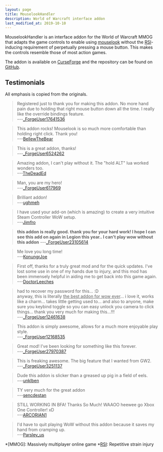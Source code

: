 ```yaml
---
layout: page
title: MouselookHandler
description: World of Warcraft interface addon
last_modified_at: 2019-10-10
---
```


MouselookHandler is an interface addon for the World of Warcraft MMOG that adapts the game
controls to enable using [mouselook][] without the [RSI][]-inducing requirement of
perpetually pressing a mouse button.  This makes the controls resemble those of most
action games.

The addon is available on [CurseForge][] and the repository can be found on [GitHub][].

## Testimonials

All emphasis is copied from the originals.

>   Registered just to thank you for making this addon.  No more hand pain due to holding
>   that right mouse button down all the time.  I really like the override bindings
>   feature.  
---[\_ForgeUser17641536](https://www.curseforge.com/wow/addons/mouselookhandler?comment=14)

>   This addon rocks!  Mouselook is so much more comfortable than holding right click.
>   Thank you!  
---[BellewTheBear](https://www.curseforge.com/wow/addons/mouselookhandler?comment=17)

>   This is a great addon, thanks!  
---[\_ForgeUser6524262](https://www.curseforge.com/wow/addons/mouselookhandler?comment=23)

>   Amazing addon, I can't play without it.  The "hold ALT" lua worked wonders too.  
---[TheDeadEd](https://www.curseforge.com/wow/addons/mouselookhandler?comment=26)

>   Man, you are my hero!  
---[\_ForgeUser617969](https://www.curseforge.com/wow/addons/mouselookhandler?comment=36)

>   Brilliant addon!  
---[ughmeh](https://www.curseforge.com/wow/addons/mouselookhandler?comment=54)

>   I have used your add-on (which is amazing) to create a very intuitive Steam Controller
>   WoW setup.  
---[Jimfro](https://www.curseforge.com/wow/addons/mouselookhandler?comment=57)

>   **this addon is really good.  thank you for your hard work!  I hope I can see this add
>   on again in Legion this year.. I can't play wow without this addon**
---[\_ForgeUser23105614](https://www.curseforge.com/wow/addons/mouselookhandler?comment=58)

>   Me love you long time!  
---[KonungrJoe](https://www.curseforge.com/wow/addons/mouselookhandler?comment=64)


>   First off, thanks for a truly great mod and for the quick updates.  I've lost some use
>   in one of my hands due to injury, and this mod has been immensely helpful in aiding me
>   to get back into this game again.  
---[DoctorLeeches](https://www.curseforge.com/wow/addons/mouselookhandler?comment=66)

>   had to recover my password for this... :D  
>   anyway, this is literally <u>the best addon for wow ever</u>... i love it, works like
>   a charm... takes little getting used to... and also to anyone, make sure you keybind
>   toggle so you can easy unlock you camera to click things... thank you very much for
>   making this...!!!  
---[\_ForgeUser12461638](https://www.curseforge.com/wow/addons/mouselookhandler?comment=76)

>   This addon is simply awesome, allows for a much more enjoyable play style.  
---[\_ForgeUser12168535](https://www.curseforge.com/wow/addons/mouselookhandler?comment=77)

>   Great mod!  I've been looking for something like this forever.  
---[\_ForgeUser27970387](https://www.curseforge.com/wow/addons/mouselookhandler?comment=85)

>   This is freaking awesome.  The big feature that I wanted from GW2.  
---[\_ForgeUser3251137](https://www.curseforge.com/wow/addons/mouselookhandler?comment=87)

>   Dude this addon is slicker than a greased up pig in a field of eels.  
---[unklben](https://www.curseforge.com/wow/addons/mouselookhandler?comment=108)

>   TY very much for the great addon  
---[sencdestan](https://www.curseforge.com/wow/addons/mouselookhandler?comment=109)

>   STILL WORKING IN BFA!  Thanks So Much!  WAAOO heewee go Xbox One Controller! xD  
---[ARCORIAN1](https://www.curseforge.com/wow/addons/mouselookhandler?comment=110)

>    I'd have to quit playing WoW without this addon because it saves my hand from
>    cramping up.  
---[Parsley\_us](https://www.curseforge.com/wow/addons/mouselookhandler?comment=119)

[mouselook]: https://en.wikipedia.org/wiki/Free_look
<!-- [mouselook]: https://en.wiktionary.org/wiki/mouselook -->
[RSI]: https://en.wikipedia.org/wiki/Repetitive_strain_injury
[CurseForge]: https://www.curseforge.com/wow/addons/mouselookhandler
[GitHub]: https://github.com/meribold/MouselookHandler

*[MMOG]: Massively multiplayer online game
*[RSI]: Repetitive strain injury
